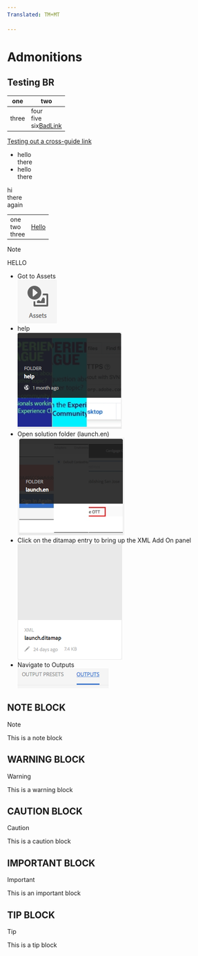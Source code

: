```yaml
---
Translated: TM+MT

---
```

# Admonitions

## Testing BR


| one | two |
|---|---|
| three | four<br>five<br/>six<a href="http://www.aksjfasjkjahdfkjhakjhdfs.com">BadLink</a> |


[Testing out a cross-guide link](../second/introduction.md)

* hello<br>there
* hello<br/>there

hi<br>there<br/>again


<table>
<tr>
<td>
one<br>two<br/>three
</td>
<td>
<a href="http://www.alksdjfsdkjf.com">Hello</a>
</td>
</tr>
</table>

> [!NOTE]
> HELLO

* Got to Assets<br/>![](2018-07-24-13-47-56.png)
* help<br/>![](2018-07-24-13-49-21.png)
* Open solution folder (launch.en)<br/>![](2018-07-24-13-51-13.png)
* Click on the ditamap entry to bring up the XML Add On panel<br/>![](2018-07-24-13-52-20.png)
* Navigate to Outputs<br/>![](2018-07-24-13-53-25.png)

## NOTE BLOCK

> [!NOTE]
> This is a note block

## WARNING BLOCK

> [!WARNING]
> This is a warning block

## CAUTION BLOCK

> [!CAUTION]
> This is a caution block

## IMPORTANT BLOCK

> [!IMPORTANT]
> This is an important block

## TIP BLOCK

> [!TIP]
> This is a tip block

